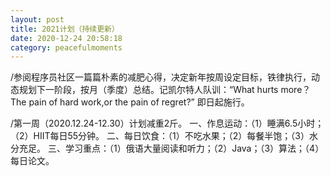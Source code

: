 ```yaml
---
layout: post
title: 2021计划（持续更新）
date: 2020-12-24 20:58:18
category: peacefulmoments
---   
```

/参阅程序员社区一篇篇朴素的减肥心得，决定新年按周设定目标，铁律执行，动态规划下一阶段，按月（季度）总结。记凯尔特人队训：“What hurts more？The pain of hard work,or the pain of regret?” 即日起施行。

/第一周（2020.12.24-12.30）计划减重2斤。
一、作息运动：（1）睡满6.5小时；（2）HIIT每日55分钟。
二、每日饮食：（1）不吃水果；（2）每餐半饱；（3）水分充足。
三、学习重点：（1）俄语大量阅读和听力；（2）Java；（3）算法；（4）每日论文。

